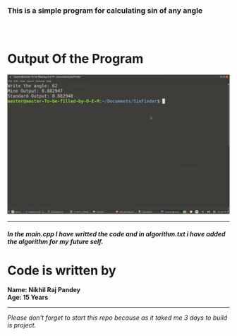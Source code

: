 <h3> This is a simple program for calculating sin of any angle<h3> <br>

<h1>Output Of the Program</h1>

![Alt text](./screenshot.png?raw=true "ScreenShot")

<hr>
<h4>

*In the main.cpp I have writted the code and in algorithm.txt i have added the algorithm for my future self.*
</h4>

<h1>
Code is written by
</h1>

**Name: Nikhil Raj Pandey<br>Age: 15 Years**

<hr>

*Please don't forget to start this repo because as it taked me 3 days to build is project.*
